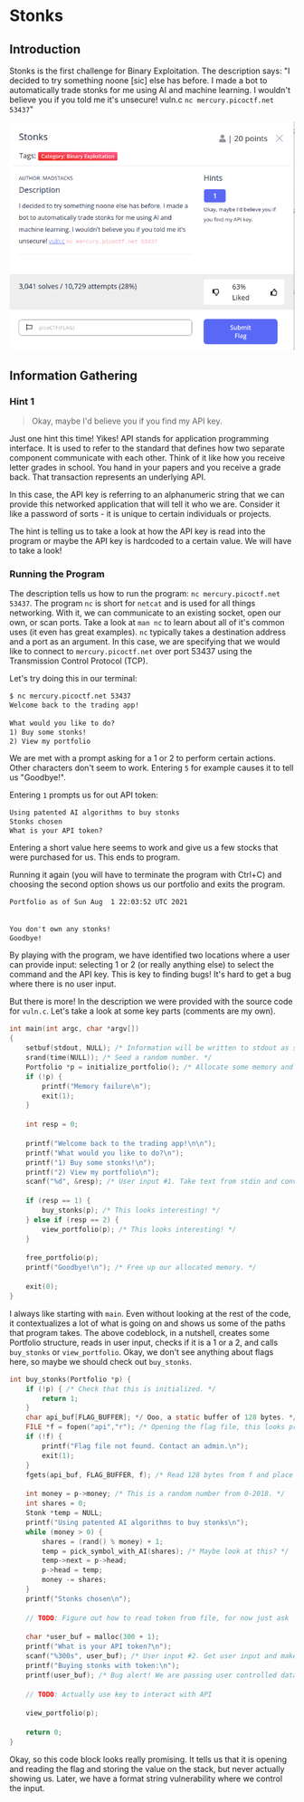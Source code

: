 # Stonks

## Introduction
Stonks is the first challenge for Binary Exploitation. The description says: "I decided to try something noone [sic] else has before. I made a bot to automatically trade stonks for me using AI and machine learning. I wouldn't believe you if you told me it's unsecure! vuln.c `nc mercury.picoctf.net 53437`" 

![challenge](resources/challenge.png)

## Information Gathering

### Hint 1
> Okay, maybe I'd believe you if you find my API key.

Just one hint this time! Yikes! API stands for application programming interface. It is used to refer to the standard that defines how two separate component communicate with each other. Think of it like how you receive letter grades in school. You hand in your papers and you receive a grade back. That transaction represents an underlying API. 

In this case, the API key is referring to an alphanumeric string that we can provide this networked application that will tell it who we are. Consider it like a password of sorts - it is unique to certain individuals or projects. 

The hint is telling us to take a look at how the API key is read into the program or maybe the API key is hardcoded to a certain value. We will have to take a look!

### Running the Program
The description tells us how to run the program: `nc mercury.picoctf.net 53437`. The program `nc` is short for `netcat` and is used for all things networking. With it, we can communicate to an existing socket, open our own, or scan ports. Take a look at `man nc` to learn about all of it's common uses (it even has great examples). `nc` typically takes a destination address and a port as an argument. In this case, we are specifying that we would like to connect to `mercury.picoctf.net` over port 53437 using the Transmission Control Protocol (TCP).

Let's try doing this in our terminal:

```
$ nc mercury.picoctf.net 53437
Welcome back to the trading app!

What would you like to do?
1) Buy some stonks!
2) View my portfolio
```

We are met with a prompt asking for a 1 or 2 to perform certain actions. Other characters don't seem to work. Entering `5` for example causes it to tell us "Goodbye!". 

Entering `1` prompts us for out API token:
```
Using patented AI algorithms to buy stonks
Stonks chosen
What is your API token?
```

Entering a short value here seems to work and give us a few stocks that were purchased for us. This ends to program.

Running it again (you will have to terminate the program with Ctrl+C) and choosing the second option shows us our portfolio and exits the program.
```
Portfolio as of Sun Aug  1 22:03:52 UTC 2021


You don't own any stonks!
Goodbye!
```

By playing with the program, we have identified two locations where a user can provide input: selecting 1 or 2 (or really anything else) to select the command and the API key. This is key to finding bugs! It's hard to get a bug where there is no user input. 

But there is more! In the description we were provided with the source code for `vuln.c`. Let's take a look at some key parts (comments are my own).

```c
int main(int argc, char *argv[])
{
	setbuf(stdout, NULL); /* Information will be written to stdout as soon as it is written. */
	srand(time(NULL)); /* Seed a random number. */
	Portfolio *p = initialize_portfolio(); /* Allocate some memory and set some values. */
	if (!p) {
		printf("Memory failure\n");
		exit(1);
	}

	int resp = 0;

	printf("Welcome back to the trading app!\n\n");
	printf("What would you like to do?\n");
	printf("1) Buy some stonks!\n");
	printf("2) View my portfolio\n");
	scanf("%d", &resp); /* User input #1. Take text from stdin and convert it to its integer representation. */

	if (resp == 1) {
		buy_stonks(p); /* This looks interesting! */
	} else if (resp == 2) {
		view_portfolio(p); /* This looks interesting! */
	}

	free_portfolio(p);
	printf("Goodbye!\n"); /* Free up our allocated memory. */

	exit(0);
}
```
I always like starting with `main`. Even without looking at the rest of the code, it contextualizes a lot of what is going on and shows us some of the paths that program takes. The above codeblock, in a nutshell, creates some Portfolio structure, reads in user input, checks if it is a 1 or a 2, and calls `buy_stonks` or `view_portfolio`. Okay, we don't see anything about flags here, so maybe we should check out `buy_stonks`.

```c
int buy_stonks(Portfolio *p) {
	if (!p) { /* Check that this is initialized. */
		return 1;
	}
	char api_buf[FLAG_BUFFER]; */ Ooo, a static buffer of 128 bytes. */
	FILE *f = fopen("api","r"); /* Opening the flag file, this looks promising. */
	if (!f) {
		printf("Flag file not found. Contact an admin.\n");
		exit(1);
	}
	fgets(api_buf, FLAG_BUFFER, f); /* Read 128 bytes from f and place them into api_buf. */

	int money = p->money; /* This is a random number from 0-2018. */
	int shares = 0;
	Stonk *temp = NULL;
	printf("Using patented AI algorithms to buy stonks\n");
	while (money > 0) {
		shares = (rand() % money) + 1;
		temp = pick_symbol_with_AI(shares); /* Maybe look at this? */
		temp->next = p->head;
		p->head = temp;
		money -= shares;
	}
	printf("Stonks chosen\n");

	// TODO: Figure out how to read token from file, for now just ask

	char *user_buf = malloc(300 + 1);
	printf("What is your API token?\n");
	scanf("%300s", user_buf); /* User input #2. Get user input and make a string of 300 characters. */
	printf("Buying stonks with token:\n");
	printf(user_buf); /* Bug alert! We are passing user controlled data into this string formatter and aren't giving it the proper amount of arguments! */

	// TODO: Actually use key to interact with API

	view_portfolio(p);

	return 0;
}
```
Okay, so this code block looks really promising. It tells us that it is opening and reading the flag and storing the value on the stack, but never actually showing us. Later, we have a format string vulnerability where we control the input. 